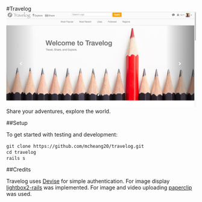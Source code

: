 #Travelog
![](https://github.com/mcheang20/Travelog/blob/master/app/assets/images/travelog.png)
Share your adventures, explore the world.

##Setup

To get started with testing and development:
```
git clone https://github.com/mcheang20/travelog.git
cd travelog
rails s
```
##Credits

Travelog uses [Devise](https://github.com/plataformatec/devise) for simple authentication.
For image display [lightbox2-rails](https://github.com/gavinkflam/lightbox2-rails) was implemented.
For image and video uploading [paperclip](https://github.com/thoughtbot/paperclip) was used.
